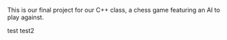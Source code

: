 This is our final project for our C++ class, a chess game featuring an AI to play against.

test
test2
